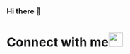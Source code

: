 ### Hi there 👋

<!--
**felipeasr/felipeasr** is a ✨ _special_ ✨ repository because its `README.md` (this file) appears on your GitHub profile.

Here are some ideas to get you started:

- 🔭 I’m currently working on ...
- 🌱 I’m currently learning ...
- 👯 I’m looking to collaborate on ...
- 🤔 I’m looking for help with ...
- 💬 Ask me about ...
- 📫 How to reach me: ...
- 😄 Pronouns: ...
- ⚡ Fun fact: ...
-->
# Connect with me<img src="https://github.com/TheDudeThatCode/TheDudeThatCode/blob/master/Assets/Handshake.gif" height="32px">
